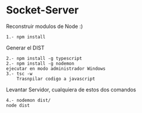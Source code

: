 # Socket-Server
Reconstruir modulos de Node :)
```
1.- npm install
```

Generar el DIST
```
2.- npm install -g typescript
2.- npm install -g nodemon
ejecutar en modo administrador Windows
3.- tsc -w
    Trasnpilar codigo a javascript

```

Levantar Servidor, cualquiera de estos dos comandos
```
4.- nodemon dist/
node dist
```